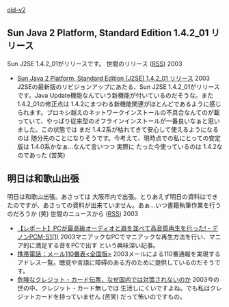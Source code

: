 [old-v2](ig030827-orig.html)

## Sun Java 2 Platform, Standard Edition 1.4.2_01 リリース

Sun J2SE 1.4.2_01がリリースです。
世間のリリース ([RSS](ig030827-release.xml)) 2003
* [Sun Java 2 Platform, Standard Edition (J2SE) 1.4.2_01 リリース](http://java.sun.com/j2se/1.4.2/ja/index.html)  2003
      J2SEの最新版のリビジョンアップにあたる、Sun J2SE 1.4.2_01がリリースです。Java Update機能なんていう新機能が付いているのだそうな。また 1.4.2_01の修正点は 1.4.2にまつわる新機能関連がほとんどであるように感じられます。プロキシ越えのネットワークインストールの不具合なんてのが載っていて、やっぱり従来型のオフラインインストールが一番良いなぁと思いました。この状態では まだ 1.4.2系が枯れてきて安心して使えるようになるのは 随分先のことになりそうです。今考えて、現時点での私にとっての安定版は 1.4.0系かなぁ…なんて言いつつ 実際に たった今使っているのは 1.4.2なのであった (苦笑)
    

## 明日は和歌山出張

明日は和歌山出張。あさっては 大阪市内で出張。とりあえず明日の資料はできたのですが、あさっての資料が出来ていません。あぁ…いつ書籍執筆作業を行うのだろうか (笑)
世間のニュースから ([RSS](ig030827-news.xml)) 2003
* [【レポート】PCが最高級オーディオと肩を並べて高音質再生を行った! - デノンPCM-S1(1)](http://pcweb.mycom.co.jp/news/2003/08/25/09.html)  2003マニアックなPCでマニアックな再生方法を行い、マニア的に満足する音をPCで出す という興味深い記事。
* [携帯電話：メール110番表<全国版>](http://www.h2.dion.ne.jp/~cyd/news/hyou.html)  2003メールによる110番通報を実現するアドレス一覧。聴覚や言語に障碍のある方のために提供しているのだそうです。
* [危険なクレジット・カード伝票，なぜ国内では対策されないのか](http://itpro.nikkeibp.co.jp/free/ITPro/OPINION/20030826/1/)  2003今の世の中、クレジット・カード無しでは 生活しにくいですよね。でも私はクレジットカードを持っていません (苦笑) だって怖いのですもの。